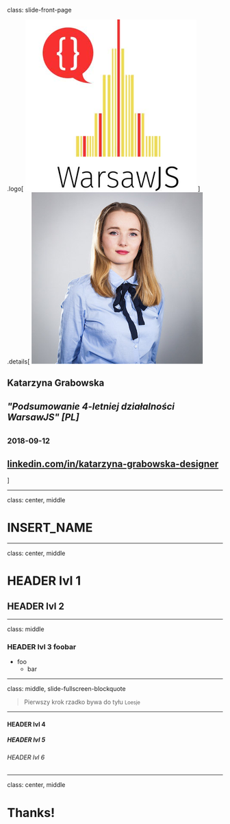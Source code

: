 class: slide-front-page

.logo[
![](./images/warsawjs/logo-white-400x400.jpg)
]
.details[
![](images/katarzyna-grabowska.jpg)
## Katarzyna Grabowska
## <em>"Podsumowanie 4-letniej działalności WarsawJS" [PL]</em>
## <small>2018-09-12</small>
## <a href="https://www.linkedin.com/in/katarzyna-grabowska-designer">linkedin.com/in/katarzyna-grabowska-designer</a>
]

---

class: center, middle

# INSERT_NAME

---

class: center, middle

# HEADER lvl 1
## HEADER lvl 2

---

class: middle

### HEADER lvl 3 <span class="slim">foobar</span>

* foo
    - bar

---

class: middle, slide-fullscreen-blockquote

> Pierwszy krok rzadko bywa do tyłu
> <small>Loesje</small>

---

#### HEADER lvl 4

##### HEADER lvl 5

###### HEADER lvl 6

---

class: center, middle

# Thanks!
